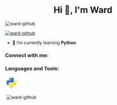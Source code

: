 <h1 align="center">Hi 👋, I'm Ward</h1>
<p align="left"> <img src="https://komarev.com/ghpvc/?username=ward-github&label=Profile%20views&color=0e75b6&style=flat" alt="ward-github" /> </p>

<p align="left"> <a href="https://github.com/ryo-ma/github-profile-trophy"><img src="https://github-profile-trophy.vercel.app/?username=ward-github" alt="ward-github" /></a> </p>

- 🌱 I’m currently learning **Python**

<h3 align="left">Connect with me:</h3>
<p align="left">
</p>

<h3 align="left">Languages and Tools:</h3>
<p align="left"> <a href="https://www.python.org" target="_blank" rel="noreferrer"> <img src="https://raw.githubusercontent.com/devicons/devicon/master/icons/python/python-original.svg" alt="python" width="40" height="40"/> </a> </p>

<p>&nbsp;<img align="center" src="https://github-readme-stats.vercel.app/api?username=ward-github&show_icons=true&locale=en" alt="ward-github" /></p>
